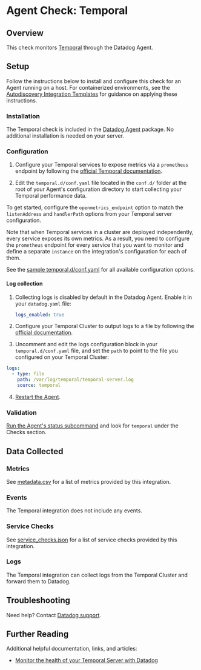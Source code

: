 # Agent Check: Temporal

## Overview

This check monitors [Temporal][1] through the Datadog Agent.

## Setup

Follow the instructions below to install and configure this check for an Agent running on a host. For containerized environments, see the [Autodiscovery Integration Templates][3] for guidance on applying these instructions.

### Installation

The Temporal check is included in the [Datadog Agent][2] package.
No additional installation is needed on your server.

### Configuration

1. Configure your Temporal services to expose metrics via a `prometheus` endpoint by following the [official Temporal documentation][10].

2. Edit the `temporal.d/conf.yaml` file located in the `conf.d/` folder at the root of your Agent's configuration directory to start collecting your Temporal performance data. 

To get started, configure the `openmetrics_endpoint` option to match the `listenAddress` and `handlerPath` options from your Temporal server configuration.

Note that when Temporal services in a cluster are deployed independently, every service exposes its own metrics. As a result, you need to configure the `prometheus` endpoint for every service that you want to monitor and define a separate `instance` on the integration's configuration for each of them.

See the [sample temporal.d/conf.yaml][4] for all available configuration options.

#### Log collection

1. Collecting logs is disabled by default in the Datadog Agent. Enable it in your `datadog.yaml` file:

   ```yaml
   logs_enabled: true
   ```

2. Configure your Temporal Cluster to output logs to a file by following the [official documentation][11].

3. Uncomment and edit the logs configuration block in your `temporal.d/conf.yaml` file, and set the `path` to point to the file you configured on your Temporal Cluster:

  ```yaml
  logs:
    - type: file
      path: /var/log/temporal/temporal-server.log
      source: temporal
  ```

4. [Restart the Agent][5].

### Validation

[Run the Agent's status subcommand][6] and look for `temporal` under the Checks section.

## Data Collected

### Metrics

See [metadata.csv][7] for a list of metrics provided by this integration.

### Events

The Temporal integration does not include any events.

### Service Checks

See [service_checks.json][8] for a list of service checks provided by this integration.

### Logs

The Temporal integration can collect logs from the Temporal Cluster and forward them to Datadog. 

## Troubleshooting

Need help? Contact [Datadog support][9].

## Further Reading

Additional helpful documentation, links, and articles:

- [Monitor the health of your Temporal Server with Datadog][12]


[1]: https://temporal.io/
[2]: https://app.datadoghq.com/account/settings/agent/latest
[3]: https://docs.datadoghq.com/agent/kubernetes/integrations/
[4]: https://github.com/DataDog/integrations-core/blob/master/temporal/datadog_checks/temporal/data/conf.yaml.example
[5]: https://docs.datadoghq.com/agent/guide/agent-commands/#start-stop-and-restart-the-agent
[6]: https://docs.datadoghq.com/agent/guide/agent-commands/#agent-status-and-information
[7]: https://github.com/DataDog/integrations-core/blob/master/temporal/metadata.csv
[8]: https://github.com/DataDog/integrations-core/blob/master/temporal/assets/service_checks.json
[9]: https://docs.datadoghq.com/help/
[10]: https://docs.temporal.io/references/configuration#prometheus
[11]: https://docs.temporal.io/references/configuration#log
[12]: https://www.datadoghq.com/blog/temporal-server-integration/
